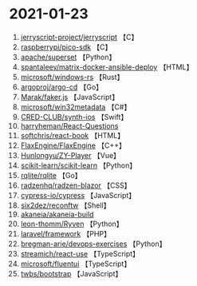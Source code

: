 # 2021-01-23

1. [jerryscript-project/jerryscript](https://github.com/jerryscript-project/jerryscript) 【C】
2. [raspberrypi/pico-sdk](https://github.com/raspberrypi/pico-sdk) 【C】
3. [apache/superset](https://github.com/apache/superset) 【Python】
4. [spantaleev/matrix-docker-ansible-deploy](https://github.com/spantaleev/matrix-docker-ansible-deploy) 【HTML】
5. [microsoft/windows-rs](https://github.com/microsoft/windows-rs) 【Rust】
6. [argoproj/argo-cd](https://github.com/argoproj/argo-cd) 【Go】
7. [Marak/faker.js](https://github.com/Marak/faker.js) 【JavaScript】
8. [microsoft/win32metadata](https://github.com/microsoft/win32metadata) 【C#】
9. [CRED-CLUB/synth-ios](https://github.com/CRED-CLUB/synth-ios) 【Swift】
10. [harryheman/React-Questions](https://github.com/harryheman/React-Questions) 
11. [softchris/react-book](https://github.com/softchris/react-book) 【HTML】
12. [FlaxEngine/FlaxEngine](https://github.com/FlaxEngine/FlaxEngine) 【C++】
13. [Hunlongyu/ZY-Player](https://github.com/Hunlongyu/ZY-Player) 【Vue】
14. [scikit-learn/scikit-learn](https://github.com/scikit-learn/scikit-learn) 【Python】
15. [rqlite/rqlite](https://github.com/rqlite/rqlite) 【Go】
16. [radzenhq/radzen-blazor](https://github.com/radzenhq/radzen-blazor) 【CSS】
17. [cypress-io/cypress](https://github.com/cypress-io/cypress) 【JavaScript】
18. [six2dez/reconftw](https://github.com/six2dez/reconftw) 【Shell】
19. [akaneia/akaneia-build](https://github.com/akaneia/akaneia-build) 
20. [leon-thomm/Ryven](https://github.com/leon-thomm/Ryven) 【Python】
21. [laravel/framework](https://github.com/laravel/framework) 【PHP】
22. [bregman-arie/devops-exercises](https://github.com/bregman-arie/devops-exercises) 【Python】
23. [streamich/react-use](https://github.com/streamich/react-use) 【TypeScript】
24. [microsoft/fluentui](https://github.com/microsoft/fluentui) 【TypeScript】
25. [twbs/bootstrap](https://github.com/twbs/bootstrap) 【JavaScript】
